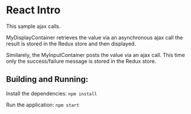 React Intro
===========

This sample ajax calls.

MyDisplayContainer retrieves the value via an asynchronous ajax call the
result is stored in the Redux store and then displayed.

Similarely, the MyInputContainer posts the value via an ajax call.  This time
only the success/failure message is stored in the Redux store.

Building and Running:
---------------------
Install the dependencies:
  `npm install`

Run the application:
  `npm start`  
